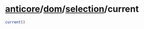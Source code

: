 # [anticore](../../../#reference)/[dom](../../#reference)/[selection](../#reference)/<a name="reference">current</a>

```js
current()
```
